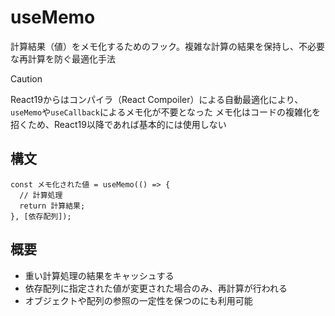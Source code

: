 # useMemo

計算結果（値）をメモ化するためのフック。複雑な計算の結果を保持し、不必要な再計算を防ぐ最適化手法

> [!CAUTION]
> React19からはコンパイラ（React Compoiler）による自動最適化により、`useMemo`や`useCallback`によるメモ化が不要となった
> メモ化はコードの複雑化を招くため、React19以降であれば基本的には使用しない

## 構文

```tsx
const メモ化された値 = useMemo(() => {
  // 計算処理
  return 計算結果;
}, [依存配列]);
```

## 概要

- 重い計算処理の結果をキャッシュする
- 依存配列に指定された値が変更された場合のみ、再計算が行われる
- オブジェクトや配列の参照の一定性を保つのにも利用可能
